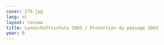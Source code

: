 ```yaml
---
cover: 279.jpg
lang: nl
layout: review
title: Landschaftsschutz 2003 / Protection du paysage 2003
year: 0
---
```

